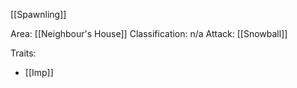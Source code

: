 [[Spawnling]]

Area: [[Neighbour's House]]
Classification: n/a
Attack: [[Snowball]]

Traits:
- [[Imp]]